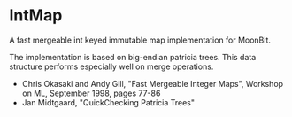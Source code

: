 # IntMap

A fast mergeable int keyed immutable map implementation for MoonBit.

The implementation is based on big-endian patricia trees. This data structure performs especially well on merge operations.

+ Chris Okasaki and Andy Gill, "Fast Mergeable Integer Maps", Workshop on ML, September 1998, pages 77-86
+ Jan Midtgaard, "QuickChecking Patricia Trees"